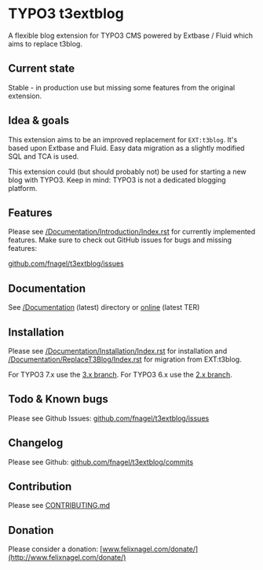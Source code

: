 TYPO3 t3extblog
===============

A flexible blog extension for TYPO3 CMS powered by Extbase / Fluid which aims to replace t3blog.


Current state
-------------
Stable - in production use but missing some features from the original extension.


Idea & goals
------------
This extension aims to be an improved replacement for `EXT:t3blog`. It's based upon Extbase and Fluid.
Easy data migration as a slightly modified SQL and TCA is used.

This extension could (but should probably not) be used for starting a new blog with TYPO3.
Keep in mind: TYPO3 is not a dedicated blogging platform.


Features
--------

Please see [/Documentation/Introduction/Index.rst](Documentation/Introduction/Index.rst) for currently implemented features.
Make sure to check out GitHub issues for bugs and missing features:

[github.com/fnagel/t3extblog/issues](https://github.com/fnagel/t3extblog/issues)



Documentation
-------------

See [/Documentation](Documentation) (latest) directory or [online](http://docs.typo3.org/typo3cms/extensions/t3extblog/) (latest TER)


Installation
------------

Please see [/Documentation/Installation/Index.rst](Documentation/Installation/Index.rst) for installation and 
[/Documentation/ReplaceT3Blog/Index.rst](Documentation/ReplaceT3Blog/Index.rst) for migration from EXT:t3blog.

For TYPO3 7.x use the [3.x branch](https://github.com/fnagel/t3extblog/tree/3.x).
For TYPO3 6.x use the [2.x branch](https://github.com/fnagel/t3extblog/tree/2.x).


Todo & Known bugs
-----------------

Please see Github Issues: [github.com/fnagel/t3extblog/issues](https://github.com/fnagel/t3extblog/issues)


Changelog
---------

Please see Github: [github.com/fnagel/t3extblog/commits](https://github.com/fnagel/t3extblog/commits)


Contribution
------------

Please see [CONTRIBUTING.md](CONTRIBUTING.md)


Donation
--------

Please consider a donation: [www.felixnagel.com/donate/](http://www.felixnagel.com/donate/)
